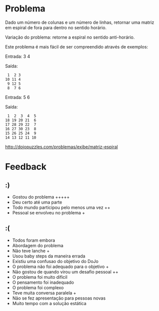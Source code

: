 # Problema

Dado um número de colunas e um número de linhas, retornar uma matriz em espiral de fora para dentro no sentido horário.

Variação do problema: retorne a espiral no sentido anti-horário.

Este problema é mais fácil de ser compreendido através de exemplos:

Entrada: 3 4

Saída:
```
 1  2 3
10 11 4
 9 12 5
 8  7 6
```
Entrada: 5 6

Saída:
```
 1  2  3  4  5
18 19 20 21  6
17 28 29 22  7
16 27 30 23  8
15 26 25 24  9
14 13 12 11 10
```

http://dojopuzzles.com/problemas/exibe/matriz-espiral

# Feedback

## :)

* Gostou do problema +++++
* Deu certo até uma parte
* Todo mundo participou pelo menos uma vez ++
* Pessoal se envolveu no problema +

## :(

* Todos foram embora
* Abordagem do problema 
* Não teve lanche +
* Usou baby steps da maneira errada
* Existiu uma confusao do objetivo do DoJo
* O problema não foi adequado para o objetivo +
* Não gostou de quando virou um desafio pessoal ++
* O problema foi muito dificil
* O pensamento foi inadequado
* O problema foi complexo
* Teve muita conversa paralela +
* Não se fez apresentação para pessoas novas
* Muito tempo com a solução estática